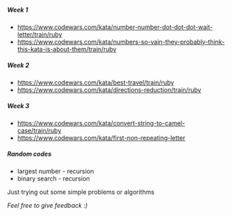 ##### Week 1

- https://www.codewars.com/kata/number-number-dot-dot-dot-wait-letter/train/ruby
- https://www.codewars.com/kata/numbers-so-vain-they-probably-think-this-kata-is-about-them/train/ruby

##### Week 2
- https://www.codewars.com/kata/best-travel/train/ruby
- https://www.codewars.com/kata/directions-reduction/train/ruby

##### Week 3
- https://www.codewars.com/kata/convert-string-to-camel-case/train/ruby
- https://www.codewars.com/kata/first-non-repeating-letter

##### Random codes
- largest number - recursion
- binary search - recursion

Just trying out some simple problems or algorithms


_Feel free to give feedback :)_
